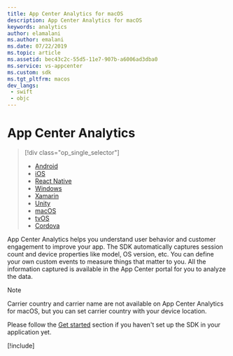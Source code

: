 ```yaml
---
title: App Center Analytics for macOS
description: App Center Analytics for macOS
keywords: analytics
author: elamalani
ms.author: emalani
ms.date: 07/22/2019
ms.topic: article
ms.assetid: bec43c2c-55d5-11e7-907b-a6006ad3dba0
ms.service: vs-appcenter
ms.custom: sdk
ms.tgt_pltfrm: macos
dev_langs:  
 - swift
 - objc
---
```


# App Center Analytics

> [!div  class="op_single_selector"]
> * [Android](android.md)
> * [iOS](ios.md)
> * [React Native](react-native.md)
> * [Windows](windows.md)
> * [Xamarin](xamarin.md)
> * [Unity](unity.md)
> * [macOS](macos.md)
> * [tvOS](tvos.md)
> * [Cordova](cordova.md)

App Center Analytics helps you understand user behavior and customer engagement to improve your app. The SDK automatically captures session count and device properties like model, OS version, etc. You can define your own custom events to measure things that matter to you. All the information captured is available in the App Center portal for you to analyze the data.

> [!NOTE]
> Carrier country and carrier name are not available on App Center Analytics for macOS, but you can set carrier country with your device location.

Please follow the [Get started](~/sdk/getting-started/macos.md) section if you haven't set up the SDK in your application yet.

[!include[](apple-common-methods.md)]
